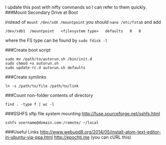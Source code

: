 I update this post with nifty commands so I can refer to them quickly.
###Mount Secondary Drive at Boot

instead of `mount /dev/sdX /mountpoint` you should `nano /etc/fstab` and add
```
/dev/sdb1  /mountpoint   <filesystem type>   defaults   0   0
```
where the FS type can be found by `sudo fdisk -l`

###Create boot script

```
sudo mv /path/to/autorun.sh /bin/init.d
sudo chmod +x autorun.sh
sudo update-rc.d autorun.sh defaults
```
###Create symlinks
```
ln -s /path/to/file /path/to/link
```
###Count non-folder contents of directory
```
find . -type f | wc -l 
```
###SSHFS sftp file system mounting
http://fuse.sourceforge.net/sshfs.html
```
sshfs username@domain.com:/remote/ ~/local
```
###Useful Links
http://www.webupd8.org/2014/05/install-atom-text-editor-in-ubuntu-via-ppa.html
http://epochti.me (you can cURL this)

